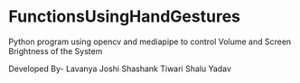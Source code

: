 # FunctionsUsingHandGestures
Python program using opencv and mediapipe to control Volume and Screen Brightness of the System

Developed By- Lavanya Joshi
              Shashank Tiwari
              Shalu Yadav
